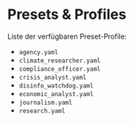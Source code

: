 # Presets & Profiles

Liste der verfügbaren Preset-Profile:

- `agency.yaml`
- `climate_researcher.yaml`
- `compliance_officer.yaml`
- `crisis_analyst.yaml`
- `disinfo_watchdog.yaml`
- `economic_analyst.yaml`
- `journalism.yaml`
- `research.yaml`
